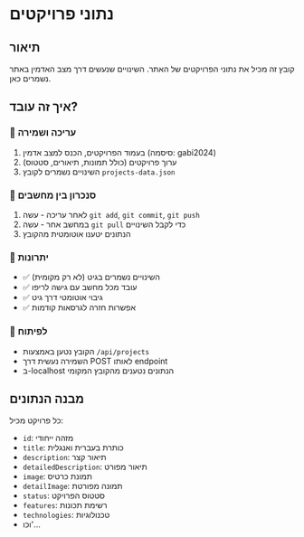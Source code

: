 # נתוני פרויקטים

## תיאור
קובץ זה מכיל את נתוני הפרויקטים של האתר. השינויים שנעשים דרך מצב האדמין באתר נשמרים כאן.

## איך זה עובד?

### 🔄 עריכה ושמירה
1. בעמוד הפרויקטים, הכנס למצב אדמין (סיסמה: gabi2024)
2. ערוך פרויקטים (כולל תמונות, תיאורים, סטטוס)
3. השינויים נשמרים לקובץ `projects-data.json`

### 💾 סנכרון בין מחשבים
1. לאחר עריכה - עשה `git add`, `git commit`, `git push`
2. במחשב אחר - עשה `git pull` כדי לקבל השינויים
3. הנתונים יטענו אוטומטית מהקובץ

### 🎯 יתרונות
- ✅ השינויים נשמרים בגיט (לא רק מקומית)
- ✅ עובד מכל מחשב עם גישה לריפו
- ✅ גיבוי אוטומטי דרך גיט
- ✅ אפשרות חזרה לגרסאות קודמות

### 🔧 לפיתוח
- הקובץ נטען באמצעות `/api/projects`
- השמירה נעשית דרך POST לאותו endpoint
- ב-localhost הנתונים נטענים מהקובץ המקומי

## מבנה הנתונים
כל פרויקט מכיל:
- `id`: מזהה ייחודי
- `title`: כותרת בעברית ואנגלית
- `description`: תיאור קצר
- `detailedDescription`: תיאור מפורט
- `image`: תמונת כרטיס
- `detailImage`: תמונה מפורטת
- `status`: סטטוס הפרויקט
- `features`: רשימת תכונות
- `technologies`: טכנולוגיות
- וכו'... 